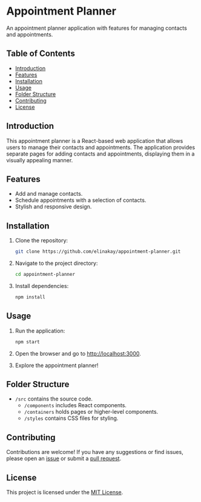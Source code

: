 # Appointment Planner

An appointment planner application with features for managing contacts and appointments.

## Table of Contents

- [Introduction](#introduction)
- [Features](#features)
- [Installation](#installation)
- [Usage](#usage)
- [Folder Structure](#folder-structure)
- [Contributing](#contributing)
- [License](#license)

## Introduction

This appointment planner is a React-based web application that allows users to manage their contacts and appointments. The application provides separate pages for adding contacts and appointments, displaying them in a visually appealing manner.

## Features

- Add and manage contacts.
- Schedule appointments with a selection of contacts.
- Stylish and responsive design.

## Installation

1. Clone the repository:

   ```bash
   git clone https://github.com/elinakay/appointment-planner.git
   ```

2. Navigate to the project directory:

   ```bash
   cd appointment-planner
   ```

3. Install dependencies:

   ```bash
   npm install
   ```

## Usage

1. Run the application:

   ```bash
   npm start
   ```

2. Open the browser and go to [http://localhost:3000](http://localhost:3000).

3. Explore the appointment planner!

## Folder Structure

- `/src` contains the source code.
  - `/components` includes React components.
  - `/containers` holds pages or higher-level components.
  - `/styles` contains CSS files for styling.

## Contributing

Contributions are welcome! If you have any suggestions or find issues, please open an [issue](https://github.com/elinakay/appointment-planner/issues) or submit a [pull request](https://github.com/elinakay/appointment-planner/pulls).

## License

This project is licensed under the [MIT License](LICENSE).
